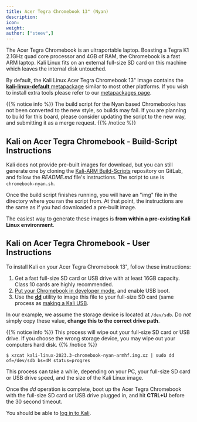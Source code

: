 ```yaml
---
title: Acer Tegra Chromebook 13" (Nyan)
description:
icon:
weight:
author: ["steev",]
---
```


The Acer Tegra Chromebook is an ultraportable laptop. Boasting a Tegra K1 2.1GHz quad core processor and 4GB of RAM, the Chromebook is a fast ARM laptop. Kali Linux fits on an external full-size SD card on this machine which leaves the internal disk untouched.

By default, the Kali Linux Acer Tegra Chromebook 13" image contains the [**kali-linux-default** metapackage](/docs/general-use/metapackages/) similar to most other platforms. If you wish to install extra tools please refer to our [metapackages page](/docs/general-use/metapackages/).

{{% notice info %}}
The build script for the Nyan based Chromebooks has not been converted to the new style, so builds may fail. If you are planning to build for this board, please consider updating the script to the new way, and submitting it as a merge request.
{{% /notice %}}

## Kali on Acer Tegra Chromebook - Build-Script Instructions

Kali does not provide pre-built images for download, but you can still generate one by cloning the [Kali-ARM Build-Scripts](https://gitlab.com/kalilinux/build-scripts/kali-arm) repository on GitLab, and follow the _README.md_ file's instructions. The script to use is `chromebook-nyan.sh`.

Once the build script finishes running, you will have an "img" file in the directory where you ran the script from. At that point, the instructions are the same as if you had downloaded a pre-built image.

The easiest way to generate these images is **from within a pre-existing Kali Linux environment**.

## Kali on Acer Tegra Chromebook - User Instructions

To install Kali on your Acer Tegra Chromebook 13", follow these instructions:

1. Get a fast full-size SD card or USB drive with at least 16GB capacity. Class 10 cards are highly recommended.
2. [Put your Chromebook in developer mode](http://www.chromium.org/chromium-os/developer-information-for-chrome-os-devices/acer-c720-chromebook), and enable USB boot.
3. Use the **[dd](https://manpages.debian.org/testing/coreutils/dd.1.en.html)** utility to image this file to your full-size SD card (same process as [making a Kali USB](/docs/usb/live-usb-install-with-windows/).

In our example, we assume the storage device is located at `/dev/sdb`. Do _not_ simply copy these value, **change this to the correct drive path**.

{{% notice info %}}
This process will wipe out your full-size SD card or USB drive. If you choose the wrong storage device, you may wipe out your computers hard disk.
{{% /notice %}}

```console
$ xzcat kali-linux-2023.3-chromebook-nyan-armhf.img.xz | sudo dd of=/dev/sdb bs=4M status=progres
```

This process can take a while, depending on your PC, your full-size SD card or USB drive speed, and the size of the Kali Linux image.

Once the _dd_ operation is complete, boot up the Acer Tegra Chromebook with the full-size SD card or USB drive plugged in, and hit **CTRL+U** before the 30 second timeout.

You should be able to [log in to Kali](/docs/introduction/default-credentials/).
